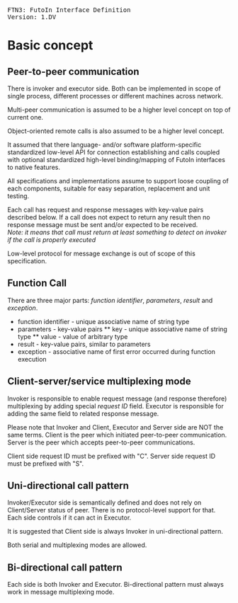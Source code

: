 <pre>
FTN3: FutoIn Interface Definition
Version: 1.DV
</pre>

# Basic concept

## Peer-to-peer communication

There is invoker and executor side. Both can be implemented in scope of single
process, different processes or different machines across network.

Multi-peer communication is assumed to be a higher level concept on top of 
current one.

Object-oriented remote calls is also assumed to be a higher level concept.

It assumed that there language- and/or software platform-specific
standardized low-level API for connection establishing and calls coupled
with optional standardized high-level binding/mapping of FutoIn interfaces
to native features.

All specifications and implementations assume to support loose coupling of
each components, suitable for easy separation, replacement and unit testing.

Each call has request and response messages with key-value pairs described below.
If a call does not expect to return any result then no response message must be
sent and/or expected to be received.
<br>
*Note: it means that call must return at least something to detect on invoker if the
call is properly executed*

Low-level protocol for message exchange is out of scope of this specification.


## Function Call

There are three major parts: *function identifier*, *parameters*, *result* and
*exception*.

* function identifier - unique associative name of string type
* parameters - key-value pairs
** key - unique associative name of string type
** value - value of arbitrary type
* result - key-value pairs, similar to parameters
* exception - associative name of first error occurred during function execution


## Client-server/service multiplexing mode

Invoker is responsible to enable request message (and response therefore)
multiplexing by adding special *request ID* field. Executor is responsible
for adding the same field to related response message.

Please note that Invoker and Client, Executor and Server side are NOT the same terms.
Client is the peer which initiated peer-to-peer communication. Server is the peer 
which accepts peer-to-peer communications.

Client side request ID must be prefixed with "C".
Server side request ID must be prefixed with "S".


## Uni-directional call pattern

Invoker/Executor side is semantically defined and does not rely on Client/Server
status of peer. There is no protocol-level support for that. Each side controls if
it can act in Executor.

It is suggested that Client side is always Invoker in uni-directional pattern.

Both serial and multiplexing modes are allowed.


## Bi-directional call pattern

Each side is both Invoker and Executor. Bi-directional pattern must always work
in message multiplexing mode.









